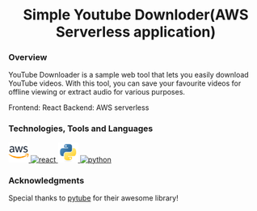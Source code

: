 <h1 align="center">Simple Youtube Downloder(AWS Serverless application) </h1>

<h3 align="left">Overview</h3>
YouTube Downloader is a sample web tool that lets you easily download YouTube videos. With this tool, you can save your favourite videos for offline viewing or extract audio for various purposes.

Frontend: React
Backend: AWS serverless

<h3 align="left">Technologies, Tools and Languages</h3>
<p align="left"> 
	<a href="https://aws.amazon.com" target="_blank" rel="noreferrer"> 
		<img src="https://raw.githubusercontent.com/devicons/devicon/master/icons/amazonwebservices/amazonwebservices-original-wordmark.svg" alt="aws" width="40" height="40"/>
	</a> 
	<a href="https://react.dev/" target="_blank" rel="noreferrer"> <img src="https://upload.wikimedia.org/wikipedia/commons/a/a7/React-icon.svg" alt="react" width="40" height="40"/> </a>
	<a href="https://www.python.org" target="_blank" rel="noreferrer"> <img src="https://raw.githubusercontent.com/devicons/devicon/master/icons/python/python-original.svg" alt="python" width="40" height="40"/> </a> 	
	<a href="https://www.terraform.io/" target="_blank" rel="noreferrer"> <img src="https://static-00.iconduck.com/assets.00/file-type-terraform-icon-227x256-91ifyour.png" alt="python" width="40" height="40"/> </a> 
</p>
<h3 align="left">Acknowledgments</h3>
Special thanks to <a href="https://github.com/pytube/pytube/tree/master">pytube</a> for their awesome library!
